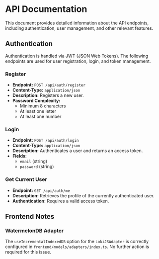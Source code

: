 # API Documentation

This document provides detailed information about the API endpoints, including authentication, user management, and other relevant features.

## Authentication

Authentication is handled via JWT (JSON Web Tokens). The following endpoints are used for user registration, login, and token management.

### Register

*   **Endpoint:** `POST /api/auth/register`
*   **Content-Type:** `application/json`
*   **Description:** Registers a new user.
*   **Password Complexity:**
    *   Minimum 8 characters
    *   At least one letter
    *   At least one number

### Login

*   **Endpoint:** `POST /api/auth/login`
*   **Content-Type:** `application/json`
*   **Description:** Authenticates a user and returns an access token.
*   **Fields:**
    *   `email` (string)
    *   `password` (string)

### Get Current User

*   **Endpoint:** `GET /api/auth/me`
*   **Description:** Retrieves the profile of the currently authenticated user.
*   **Authentication:** Requires a valid access token.

## Frontend Notes

### WatermelonDB Adapter

The `useIncrementalIndexedDB` option for the `LokiJSAdapter` is correctly configured in `frontend/models/adapters/index.ts`. No further action is required for this issue.
